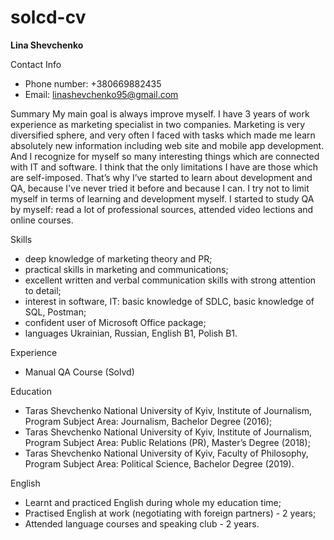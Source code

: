 # solcd-cv
**Lina Shevchenko**

Contact Info
- Phone number: +380669882435
- Email: linashevchenko95@gmail.com

Summary 
My main goal is always improve myself. I have 3 years of work experience as marketing specialist in two companies. Marketing is very diversified sphere, and very often I faced with tasks which made me learn absolutely new information including web site and mobile app development. And I recognize for myself so many interesting things which are connected with IT and software. I think that the only limitations I have are those which are self-imposed. That’s why I’ve started to learn about development and QA, because I've never tried it before and because I can. I try not to limit myself in terms of learning and development myself. I started to study QA by myself: read a lot of professional sources, attended video lections and online courses.

Skills 
- deep knowledge of marketing theory and PR;
- practical skills in marketing and communications;
- excellent written and verbal communication skills with strong attention to detail;
- interest in software, IT: basic knowledge of SDLC, basic knowledge of SQL, Postman;  
- confident user of Microsoft Office package;
- languages Ukrainian, Russian, English B1, Polish B1.

Experience
- Manual QA Course (Solvd)

Education
- Taras Shevchenko National University of Kyiv, Institute of Journalism, Program Subject Area: Journalism, Bachelor Degree (2016);
- Taras Shevchenko National University of Kyiv, Institute of Journalism, Program Subject Area: Public Relations (PR), Master’s Degree (2018);
- Taras Shevchenko National University of Kyiv, Faculty of Philosophy, Program Subject Area: Political Science, Bachelor Degree (2019).

English
- Learnt and practiced English during whole my education time; 
- Practised English at work (negotiating with foreign partners) - 2 years; 
- Attended language courses and speaking club - 2 years.
